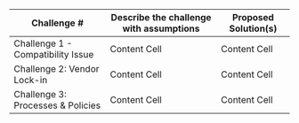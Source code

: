 | Challenge #  | Describe the challenge with assumptions | Proposed Solution(s) |
| ------------- | ------------- | ------------- |
| Challenge 1 - Compatibility Issue  | Content Cell  | Content Cell |
| Challenge 2: Vendor Lock-in  | Content Cell  | Content Cell |
| Challenge 3: Processes & Policies  | Content Cell  | Content Cell |